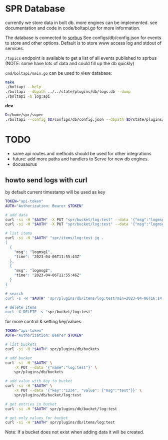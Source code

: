 # SPR Database

currently we store data in bolt db. more engines can be implemented.
see documentation and code in code/boltapi.go for more information.

The database is connected to [sprbus](https://github.com/spr-networks/sprbus)
See configs/db/config.json for events to store and other options.
Default is to store www access log and stdout of services.

`/topics` endpoint is available to get a list of all events published to
sprbus (NOTE: some have lots of data and could fill up the db quickly)

`cmd/boltapi/main.go` can be used to view database:

```bash
make
./boltapi --help
./boltapi --dbpath ../../state/plugins/db/logs.db --dump
./boltapi -b log:api
```

**dev**
```bash
D=/home/spr/super
./boltapi --config $D/configs/db/config.json --dbpath $D/state/plugins/db --debug
```

# TODO

- same api routes and methods should be used for other integrations
- future: add more paths and handlers to Serve for new db engines.
- docusaurus

## howto send logs with curl

by default current timestamp will be used as key

```bash
TOKEN="api-token"
AUTH="Authorization: Bearer $TOKEN"

# add data
curl -si -H "$AUTH" -X PUT "spr/bucket/log:test" --data '{"msg":"logmsg1"}'
curl -si -H "$AUTH" -X PUT "spr/bucket/log:test" --data '{"msg":"logmsg2"}'

# list items
curl -si -H "$AUTH" "spr/items/log:test jq .
[
  {
    "msg": "logmsg1",
    "time": "2023-04-06T11:55:43Z"
  },
  {
    "msg": "logmsg2",
    "time": "2023-04-06T11:55:46Z"
  }
]

# search
curl -s -H "$AUTH" 'spr/plugins/db/items/log:test?min=2023-04-06T16:14:45Z&max=2023-04-06T16:15:45Z' | jq .

# delete items
curl -X DELETE -s "spr/bucket/log:test"
```

for more control & setting key/values:

```bash
TOKEN="api-token"
AUTH="Authorization: Bearer $TOKEN"

# list buckets
curl -si -H "$AUTH" spr/plugins/db/buckets

# add bucket
curl -si -H "$AUTH" \
    -X PUT --data '{"name":"log:test"}' \
    spr/plugins/db/buckets

# add value with key to bucket
curl -si -H "$AUTH" \
    -X PUT --data '{"key":"1234", "value": {"msg":"test"}}' \
    spr/plugins/db/bucket/log:test

# get entries in bucket
curl -si -H "$AUTH" spr/plugins/db/bucket/log:test

# get only values for bucket
curl -si -H "$AUTH" spr/plugins/db/items/log:test
```

Note: If a bucket does not exist when adding data it will be created.

